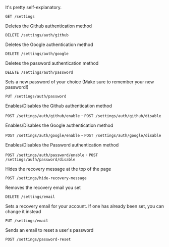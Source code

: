 It's pretty self-explanatory.

`GET /settings`

Deletes the Github authentication method

`DELETE /settings/auth/github`

Deletes the Google authentication method

`DELETE /settings/auth/google`

Deletes the password authentication method

`DELETE /settings/auth/password`

Sets a new password of your choice (Make sure to remember your new password!)

`PUT /settings/auth/password`

Enables/Disables the Github authentication method

`POST /settings/auth/github/enable` - `POST /settings/auth/github/disable`

Enables/Disables the Google authentication method

`POST /settings/auth/google/enable` - `POST /settings/auth/google/disable`

Enables/Disables the Password authentication method

`POST /settings/auth/password/enable` - `POST /settings/auth/password/disable`

Hides the recovery message at the top of the page

`POST /settings/hide-recovery-message`

Removes the recovery email you set

`DELETE /settings/email`

Sets a recovery email for your account. If one has already been set, you can change it instead

`PUT /settings/email`

Sends an email to reset a user's password

`POST /settings/password-reset`
